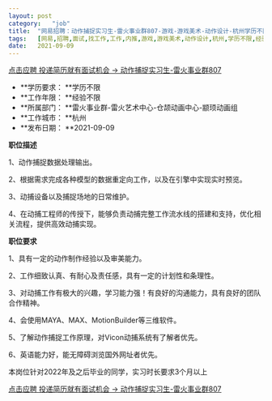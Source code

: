 ```yaml
---
layout:	post
category:	"job"
title:	"网易招聘：动作捕捉实习生-雷火事业群807-游戏-游戏美术-动作设计-杭州学历不限经验不限"
tags:	[网易,招聘,面试,找工作,工作,内推,游戏,游戏美术,动作设计,杭州,学历不限,经验不限]
date:	2021-09-09
---
```


[点击应聘 投递简历就有面试机会 ->  动作捕捉实习生-雷火事业群807](http://mobile.bole.netease.com/bole/boleDetail?id=20323&employeeId=346f03c3cda5f04c&key=all)



- **学历要求： **学历不限
- **工作年限： **经验不限
- **所属部门： **雷火事业群-雷火艺术中心-仓颉动画中心-颛顼动画组
- **工作城市： **杭州
- **发布日期： **2021-09-09



**职位描述**

1、动作捕捉数据处理输出。

2、根据需求完成各种模型的数据重定向工作，以及在引擎中实现实时预览。

3、动捕设备以及捕捉场地的日常维护。

4、在动捕工程师的传授下，能够负责动捕完整工作流水线的搭建和支持，优化相关流程，提供高效动捕实现。



**职位要求**

1、具有一定的动作制作经验以及审美能力。

2、工作细致认真、有耐心及责任感，具有一定的计划性和条理性。

3、对动捕工作有极大的兴趣，学习能力强！有良好的沟通能力，具有良好的团队合作精神。

4、会使用MAYA、MAX、MotionBuilder等三维软件。

5、了解动作捕捉工作原理，对Vicon动捕系统有了解者优先。

6、英语能力好，能无障碍浏览国外网址者优先。

本岗位针对2022年及之后毕业的同学，实习时长要求3个月以上



[点击应聘 投递简历就有面试机会 ->  动作捕捉实习生-雷火事业群807](http://mobile.bole.netease.com/bole/boleDetail?id=20323&employeeId=346f03c3cda5f04c&key=all)